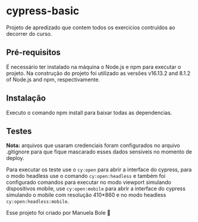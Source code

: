 # cypress-basic

Projeto de apredizado que contem todos os exercicios contruídos ao decorrer do curso.

## Pré-requisitos

É necessário ter instalado na máquina o Node.js e npm para executar o projeto.
Na construção do projeto foi utilizado as versões v16.13.2 and 8.1.2 of Node.js and npm, respectivamente.

## Instalação
Executo o comando npm install para baixar todas as dependencias.

## Testes

**Nota:** arquivos que usaram credenciais foram configurados no arquivo .gitignore para que fique mascarado esses dados sensiveis no momento de deploy.

Para executar os teste use o `cy:open` para abrir a interface do cypress, para o modo headless use o comando `cy:open:headless` e também foi configurado comandos para executar no modo viewport simulando dispositivos mobile, use `cy:open:mobile` para abrir a interface do cypress simulando o mobile com resolução 410*860 e no modo headless `cy:open:headless:mobile`.

Esse projeto foi criado por Manuela Bole 💚